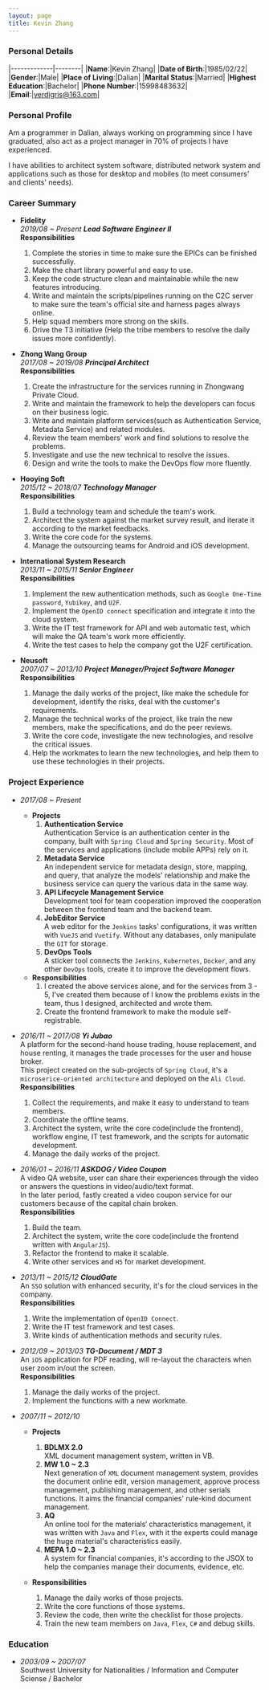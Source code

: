 ```yaml
---
layout: page
title: Kevin Zhang
---
```


### Personal Details

|-------------|--------|
|**Name**:|Kevin Zhang| 
|**Date of Birth**:|1985/02/22|
|**Gender**:|Male|
|**Place of Living**:|Dalian|
|**Marital Status**:|Married|
|**Highest Education**:|Bachelor|
|**Phone Number**:|15998483632|
|**Email**:|verdigris@163.com|

### Personal Profile

Am a programmer in Dalian, always working on programming since I have graduated, also act as a project manager in 70% of projects I have experienced.

I have abilities to architect system software, distributed network system and applications such as those for desktop and mobiles (to meet consumers' and clients' needs).

### Career Summary

- **Fidelity**  
  *2019/08 ~ Present **Lead Software Engineer II***  
  **Responsibilities**
    1. Complete the stories in time to make sure the EPICs can be finished successfully.
    2. Make the chart library powerful and easy to use.
    3. Keep the code structure clean and maintainable while the new features introducing.
    4. Write and maintain the scripts/pipelines running on the C2C server to make sure the team's official site and harness pages always online.
    5. Help squad members more strong on the skills.
    6. Drive the T3 initiative (Help the tribe members to resolve the daily issues more confidently).

- **Zhong Wang Group**  
  *2017/08 ~ 2019/08 **Principal Architect***  
  **Responsibilities**
    1. Create the infrastructure for the services running in Zhongwang Private Cloud.
    2. Write and maintain the framework to help the developers can focus on their business logic.
    3. Write and maintain platform services(such as Authentication Service, Metadata Service) and related modules.
    4. Review the team members' work and find solutions to resolve the problems.
    5. Investigate and use the new technical to resolve the issues.
    6. Design and write the tools to make the DevOps flow more fluently.

- **Hooying Soft**  
  *2015/12 ~ 2018/07 **Technology Manager***  
  **Responsibilities**
    1. Build a technology team and schedule the team's work.
    1. Architect the system against the market survey result, and iterate it according to the market feedbacks.
    1. Write the core code for the systems.
    1. Manage the outsourcing teams for Android and iOS development.

- **International System Research**  
  *2013/11 ~ 2015/11 **Senior Engineer***  
  **Responsibilities**
    1. Implement the new authentication methods, such as `Google One-Time password`, `Yubikey`, and `U2F`.
    1. Implement the `OpenID connect` specification and integrate it into the cloud system.
    1. Write the IT test framework for API and web automatic test, which will make the QA team's work more efficiently.
    1. Write the test cases to help the company got the U2F certification.

- **Neusoft**  
  *2007/07 ~ 2013/10 **Project Manager/Project Software Manager***  
  **Responsibilities**
    1. Manage the daily works of the project, like make the schedule for development, identify the risks, deal with the customer's requirements.
    1. Manage the technical works of the project, like train the new members, make the specifications, and do the peer reviews.
    1. Write the core code, investigate the new technologies, and resolve the critical issues.
    1. Help the workmates to learn the new technologies, and help them to use these technologies in their projects.

### Project Experience

- *2017/08 ~ Present*  
  - **Projects**
    1. **Authentication Service**  
      Authentication Service is an authentication center in the company, built with `Spring Cloud` and `Spring Security`. Most of the services and applications (include mobile APPs) rely on it.  
    1. **Metadata Service**  
      An independent service for metadata design, store, mapping, and query, that analyze the models' relationship and make the business service can query the various data in the same way.  
    1. **API Lifecycle Management Service**  
      Development tool for team cooperation improved the cooperation between the frontend team and the backend team.  
    1. **JobEditor Service**  
      A web editor for the `Jenkins` tasks' configurations, it was written with `VueJS` and `Vuetify`. Without any databases, only manipulate the `GIT` for storage.  
    1. **DevOps Tools**  
      A sticker tool connects the `Jenkins`, `Kubernetes`, `Docker`, and any other `DevOps` tools, create it to improve the development flows.
  - **Responsibilities**
    1. I created the above services alone, and for the services from 3 - 5, I've created them because of I know the problems exists in the team, thus I designed, architected and wrote them.
    1. Create the frontend framework to make the module self-registrable.

- *2016/11 ~ 2017/08 **Yi Jubao***  
  A platform for the second-hand house trading, house replacement, and house renting, it manages the trade processes for the user and house broker.  
  This project created on the sub-projects of `Spring Cloud`, it's a `microserice-oriented architecture` and deployed on the `Ali Cloud`.  
  **Responsibilities**
    1. Collect the requirements, and make it easy to understand to team members.
    1. Coordinate the offline teams.
    1. Architect the system, write the core code(include the frontend), workflow engine, IT test framework, and the scripts for automatic development.
    1. Manage the daily works of the project.

- *2016/01 ~ 2016/11 **ASKDOG / Video Coupon***  
  A video QA website, user can share their experiences through the video or answers the questions in video/audio/text format.  
  In the later period, fastly created a video coupon service for our customers because of the capital chain broken.  
  **Responsibilities**
    1. Build the team. 
    1. Architect the system, write the core code(include the frontend written with `AngularJS`).
    1. Refactor the frontend to make it scalable.
    1. Write other services and `H5` for market development.

- *2013/11 ~ 2015/12 **CloudGate***  
  An `SSO` solution with enhanced security, it's for the cloud services in the company.  
  **Responsibilities**
    1. Write the implementation of `OpenID Connect`.
    1. Write the IT test framework and test cases.
    1. Write kinds of authentication methods and security rules.

- *2012/09 ~ 2013/03 **TG-Document / MDT 3***  
  An `iOS` application for PDF reading, will re-layout the characters when user zoom in/out the screen.  
  **Responsibilities**
    1. Manage the daily works of the project.
    1. Implement the functions with a new workmate.

- *2007/11 ~ 2012/10*  
  - **Projects**
    1. **BDLMX 2.0**  
      XML document management system, written in VB.
    1. **MW 1.0 ~ 2.3**  
      Next generation of `XML` document management system, provides the document online edit, version management, approve process management, publishing management, and other serials functions. It aims the financial companies' rule-kind document management.
    1. **AQ**  
      An online tool for the materials‘ characteristics management, it was written with `Java` and `Flex`, with it the experts could manage the huge material's characteristics easily.
    1. **MEPA 1.0 ~ 2.3**  
      A system for financial companies, it's according to the JSOX to help the companies manage their documents, evidence, etc.

  - **Responsibilities**
    1. Manage the daily works of those projects.
    1. Write the core functions of those systems.
    1. Review the code, then write the checklist for those projects.
    1. Train the new team members on `Java`, `Flex`, `C#` and debug skills.

### Education

- *2003/09 ~ 2007/07*  
  Southwest University for Nationalities / Information and Computer Sciense / Bachelor